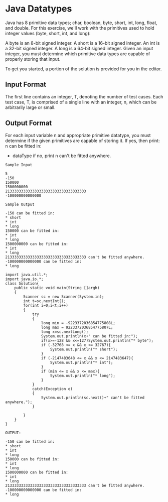 # Java Datatypes


Java has 8 primitive data types; char, boolean, byte, short, int, long, float, and double. For this exercise, we'll work with the primitives used to hold integer values (byte, short, int, and long):

A byte is an 8-bit signed integer.
A short is a 16-bit signed integer.
An int is a 32-bit signed integer.
A long is a 64-bit signed integer.
Given an input integer, you must determine which primitive data types are capable of properly storing that input.

To get you started, a portion of the solution is provided for you in the editor.

## Input Format
The first line contains an integer, T, denoting the number of test cases.
Each test case, T, is comprised of a single line with an integer, n, which can be arbitrarily large or small.

## Output Format
For each input variable n and appropriate primitive datatype, you must determine if the given primitives are capable of storing it. If yes, then print:
n can be fitted in:
* dataType
if no, print
n can't be fitted anywhere.

```
Sample Input

5
-150
150000
1500000000
213333333333333333333333333333333333
-100000000000000
```

```
Sample Output

-150 can be fitted in:
* short
* int
* long
150000 can be fitted in:
* int
* long
1500000000 can be fitted in:
* int
* long
213333333333333333333333333333333333 can't be fitted anywhere.
-100000000000000 can be fitted in:
* long
```

```
import java.util.*;
import java.io.*;
class Solution{
    public static void main(String []argh)
    {
        Scanner sc = new Scanner(System.in);
        int t=sc.nextInt();
        for(int i=0;i<t;i++)
        {
            try
            { 
                long min = -9223372036854775808L;
                long max = 9223372036854775807L;
                long x=sc.nextLong();
                System.out.println(x+" can be fitted in:");
                if(x>=-128 && x<=127)System.out.println("* byte");
                if (-32768 <= x && x <= 32767){
                    System.out.println("* short");
                }
                if (-2147483648 <= x && x <= 2147483647){
                    System.out.println("* int");
                }
                if (min <= x && x <= max){
                    System.out.println("* long");
                }
            }
            catch(Exception e)
            {
                System.out.println(sc.next()+" can't be fitted anywhere.");
            }

        }
    }
}

```

```
OUTPUT:

-150 can be fitted in:
* short
* int
* long
150000 can be fitted in:
* int
* long
1500000000 can be fitted in:
* int
* long
213333333333333333333333333333333333 can't be fitted anywhere.
-100000000000000 can be fitted in:
* long
```
